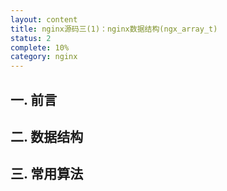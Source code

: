 ```yaml
---
layout: content
title: nginx源码三(1)：nginx数据结构(ngx_array_t)
status: 2
complete: 10% 
category: nginx
---
```


## 一. 前言

## 二. 数据结构

## 三. 常用算法





